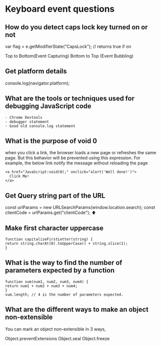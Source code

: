 # Keyboard event questions

## How do you detect caps lock key turned on or not
var flag = e.getModifierState("CapsLock"); // returns true if on

Top to Bottom(Event Capturing)
Bottom to Top (Event Bubbling)

## Get platform details
console.log(navigator.platform);

## What are the tools or techniques used for debugging JavaScript code
    - Chrome Devtools
    - debugger statement
    - Good old console.log statement

## What is the purpose of void 0
when you click a link, the browser loads a new page or refreshes the same page. But this behavior will be prevented using this expression. For example, the below link notify the message without reloading the page
```
<a href="JavaScript:void(0);" onclick="alert('Well done!')">
  Click Me!
</a>
```

## Get Query string part of the URL
const urlParams = new URLSearchParams(window.location.search);
const clientCode = urlParams.get("clientCode");
⬆
## Make first character uppercase
```
function capitalizeFirstLetter(string) {
return string.charAt(0).toUpperCase() + string.slice(1);
}
```
## What is the way to find the number of parameters expected by a function
```
function sum(num1, num2, num3, num4) {
return num1 + num2 + num3 + num4;
}
sum.length; // 4 is the number of parameters expected.
```

## What are the different ways to make an object non-extensible
You can mark an object non-extensible in 3 ways,

Object.preventExtensions
Object.seal
Object.freeze